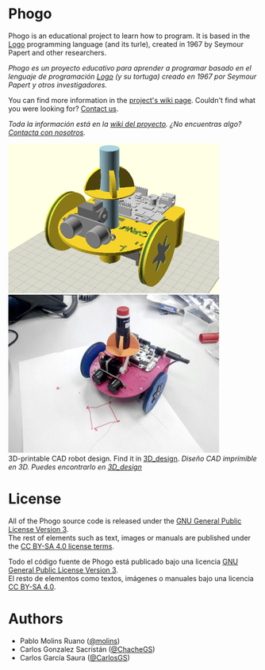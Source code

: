 # Phogo

Phogo is an educational project to learn how to program. It is based in the [Logo](https://en.wikipedia.org/wiki/Logo_(programming_language)) programming language (and its turle), created in 1967 by Seymour Papert and other researchers.

_Phogo es un proyecto educativo para aprender a programar basado en el lenguaje de programación [Logo](https://en.wikipedia.org/wiki/Logo_(programming_language)) (y su tortuga) creado en 1967 por Seymour Papert y otros investigadores._


You can find more information in the [project's wiki page](https://github.com/CRM-UAM/Phogo/wiki). Couldn't find what you were looking for? [Contact us](https://github.com/CRM-UAM/Phogo/issues/new).

_Toda la información está en la [wiki del proyecto](https://github.com/CRM-UAM/Phogo/wiki). ¿No encuentras algo? [Contacta con nosotros](https://github.com/CRM-UAM/Phogo/issues/new)._

<img src="3D_design/robot.png" width="425"/> <img src="Media_files/photo9010957807364952.jpg" width="425"/>  
3D-printable CAD robot design. Find it in [3D_design](3D_design). _Diseño CAD imprimible en 3D. Puedes encontrarlo en [3D_design](3D_design)_


License
=

All of the Phogo source code is released under the [GNU General Public License Version 3](http://www.gnu.org/licenses/gpl-3.0.html).  
The rest of elements such as text, images or manuals are published under the [CC BY-SA 4.0 license terms](https://creativecommons.org/licenses/by-sa/4.0/).  

Todo el código fuente de Phogo está publicado bajo una licencia [GNU General Public License Version 3](http://www.gnu.org/licenses/gpl-3.0.html).  
El resto de elementos como textos, imágenes o manuales bajo una licencia [CC BY-SA 4.0](https://creativecommons.org/licenses/by-sa/4.0/).  


Authors
=

- Pablo Molins Ruano ([@molins](https://github.com/molins))
- Carlos Gonzalez Sacristán ([@ChacheGS](https://github.com/ChacheGS))
- Carlos García Saura ([@CarlosGS](https://github.com/CarlosGS))


